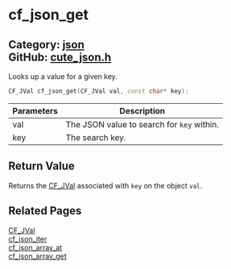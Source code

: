 [//]: # (This file is automatically generated by Cute Framework's docs parser.)
[//]: # (Do not edit this file by hand!)
[//]: # (See: https://github.com/RandyGaul/cute_framework/blob/master/samples/docs_parser.cpp)
[](../header.md ':include')

# cf_json_get

Category: [json](/api_reference?id=json)  
GitHub: [cute_json.h](https://github.com/RandyGaul/cute_framework/blob/master/include/cute_json.h)  
---

Looks up a value for a given key.

```cpp
CF_JVal cf_json_get(CF_JVal val, const char* key);
```

Parameters | Description
--- | ---
val | The JSON value to search for `key` within.
key | The search key.

## Return Value

Returns the [CF_JVal](/json/cf_jval.md) associated with `key` on the object `val`.

## Related Pages

[CF_JVal](/json/cf_jval.md)  
[cf_json_iter](/json/cf_json_iter.md)  
[cf_json_array_at](/json/cf_json_array_at.md)  
[cf_json_array_get](/json/cf_json_array_get.md)  
